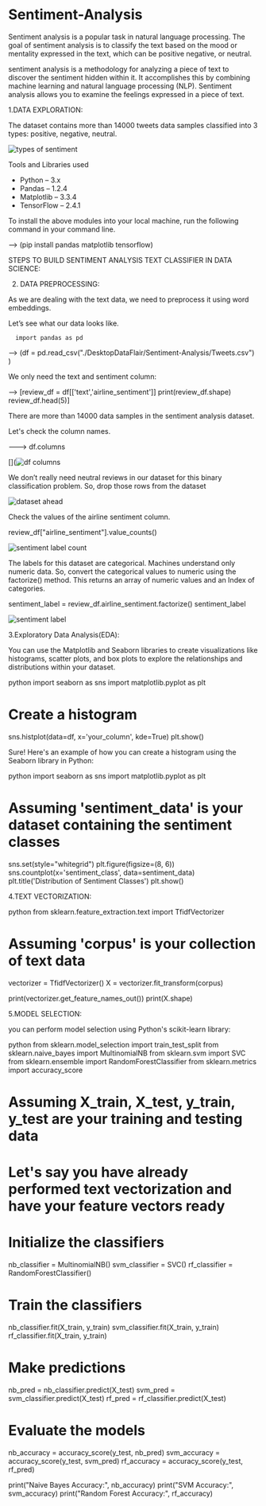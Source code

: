 # Sentiment-Analysis
Sentiment analysis is a popular task in natural language processing. The goal of sentiment analysis is to classify the text based on the mood or mentality expressed in the text, which can be positive negative, or neutral.




sentiment analysis is a methodology for analyzing a piece of text to discover the sentiment hidden within it. It accomplishes this by combining machine learning and natural language processing (NLP). Sentiment analysis allows you to examine the feelings expressed in a piece of text.


1.DATA EXPLORATION:

The dataset contains more than 14000 tweets data samples classified into 3 types: positive, negative, neutral.

![types of sentiment ](https://github.com/Rajendradegala/Sentiment-Analysis/assets/140039152/c80e6cc0-73dc-4c58-ae28-834a3790fa93)


Tools and Libraries used
* Python – 3.x
* Pandas – 1.2.4
* Matplotlib – 3.3.4
* TensorFlow – 2.4.1


To install the above modules into your local machine, run the following command in your command line.

  --> (pip install pandas matplotlib tensorflow)

  STEPS TO BUILD  SENTIMENT ANALYSIS TEXT CLASSIFIER IN DATA SCIENCE:

  2. DATA PREPROCESSING:

 As we are dealing with the text data, we need to preprocess it using word embeddings.

Let’s see what our data looks like.

      import pandas as pd
  --> (df = pd.read_csv("./DesktopDataFlair/Sentiment-Analysis/Tweets.csv") )


We only need the text and sentiment column:

   -->  [review_df = df[['text','airline_sentiment']]
      print(review_df.shape)
      review_df.head(5)]

There are more than 14000 data samples in the sentiment analysis dataset.
  
   Let's check the column names.

--->  df.columns

[](![df columns](https://github.com/Rajendradegala/Sentiment-Analysis/assets/140039152/1346d955-13a6-4aed-8684-0b4e85260740)


We don’t really need neutral reviews in our dataset for this binary classification problem. So, drop those rows from the dataset

![dataset ahead](https://github.com/Rajendradegala/Sentiment-Analysis/assets/140039152/473fa705-09ab-457b-8ce1-4a95362aaf6f)

Check the values of the airline sentiment column.

  review_df["airline_sentiment"].value_counts()

  ![sentiment label count](https://github.com/Rajendradegala/Sentiment-Analysis/assets/140039152/f1fa6c8c-d3fb-4bcf-aa29-192fa398a26c)

The labels for this dataset are categorical. Machines understand only numeric data. So, convert the categorical values to numeric using the factorize() method. This returns an array of numeric values and an Index of categories.

sentiment_label = review_df.airline_sentiment.factorize()
sentiment_label


![sentiment label](https://github.com/Rajendradegala/Sentiment-Analysis/assets/140039152/60644b73-6b8d-4bb6-a257-4c918b39a140)


3.Exploratory Data Analysis(EDA):

You can use the Matplotlib and Seaborn libraries to create visualizations like histograms, scatter plots, and box plots to explore the relationships and distributions within your dataset.

python
import seaborn as sns
import matplotlib.pyplot as plt

# Create a histogram
sns.histplot(data=df, x='your_column', kde=True)
plt.show()


Sure! Here's an example of how you can create a histogram using the Seaborn library in Python:

python
import seaborn as sns
import matplotlib.pyplot as plt

# Assuming 'sentiment_data' is your dataset containing the sentiment classes
sns.set(style="whitegrid")
plt.figure(figsize=(8, 6))
sns.countplot(x='sentiment_class', data=sentiment_data)
plt.title('Distribution of Sentiment Classes')
plt.show()

4.TEXT VECTORIZATION:


python
from sklearn.feature_extraction.text import TfidfVectorizer

# Assuming 'corpus' is your collection of text data


vectorizer = TfidfVectorizer()
X = vectorizer.fit_transform(corpus)

print(vectorizer.get_feature_names_out())
print(X.shape)


5.MODEL SELECTION:

you can perform model selection using Python's scikit-learn library:

python
from sklearn.model_selection import train_test_split
from sklearn.naive_bayes import MultinomialNB
from sklearn.svm import SVC
from sklearn.ensemble import RandomForestClassifier
from sklearn.metrics import accuracy_score

# Assuming X_train, X_test, y_train, y_test are your training and testing data
# Let's say you have already performed text vectorization and have your feature vectors ready

# Initialize the classifiers
nb_classifier = MultinomialNB()
svm_classifier = SVC()
rf_classifier = RandomForestClassifier()

# Train the classifiers
nb_classifier.fit(X_train, y_train)
svm_classifier.fit(X_train, y_train)
rf_classifier.fit(X_train, y_train)

# Make predictions
nb_pred = nb_classifier.predict(X_test)
svm_pred = svm_classifier.predict(X_test)
rf_pred = rf_classifier.predict(X_test)

# Evaluate the models
nb_accuracy = accuracy_score(y_test, nb_pred)
svm_accuracy = accuracy_score(y_test, svm_pred)
rf_accuracy = accuracy_score(y_test, rf_pred)

print("Naive Bayes Accuracy:", nb_accuracy)
print("SVM Accuracy:", svm_accuracy)
print("Random Forest Accuracy:", rf_accuracy)










